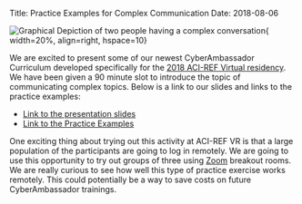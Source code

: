 Title: Practice Examples for Complex Communication
Date: 2018-08-06

![Graphical Depiction of two people having a complex conversation](//www.leamcleod.com/wp-content/uploads/2014/06/Communication-challenge.jpg){ width=20%, align=right, hspace=10}

We are excited to present some of our newest CyberAmbassador Curriculum developed specifically for the  [2018 ACI-REF Virtual residency](//www.oscer.ou.edu/acirefvirtres2018.php). We have been given a 90 minute slot to introduce the topic of communicating complex topics.  Below is a link to our slides and links to the practice examples:

- [Link to the presentation slides]()
- [Link to the Practice Examples](//tinyurl.com/ACI-Practice)

One exciting thing about trying out this activity at ACI-REF VR is that a large population of the participants are going to log in remotely.  We are going to use this opportunity to try out groups of three using [Zoom](//zoom.us/) breakout rooms. We are really curious to see how well this type of practice exercise works remotely. This could potentially be a way to save costs on future CyberAmbassador trainings.
